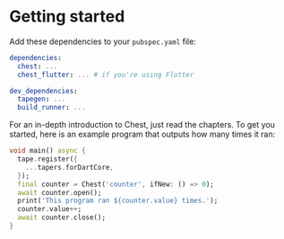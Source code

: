 # Getting started

Add these dependencies to your `pubspec.yaml` file:

```yaml
dependencies:
  chest: ...
  chest_flutter: ... # if you're using Flutter

dev_dependencies:
  tapegen: ...
  build_runner: ...
```

For an in-depth introduction to Chest, just read the chapters.
To get you started, here is an example program that outputs how many times it ran:

```dart
void main() async {
  tape.register({
    ...tapers.forDartCore,
  });
  final counter = Chest('counter', ifNew: () => 0);
  await counter.open();
  print('This program ran ${counter.value} times.');
  counter.value++;
  await counter.close();
}
```
